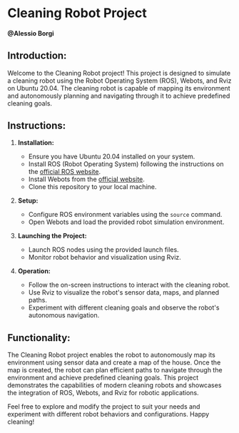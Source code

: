# Cleaning Robot Project
#### @Alessio Borgi

## Introduction:
Welcome to the Cleaning Robot project! This project is designed to simulate a cleaning robot using the Robot Operating System (ROS), Webots, and Rviz on Ubuntu 20.04. The cleaning robot is capable of mapping its environment and autonomously planning and navigating through it to achieve predefined cleaning goals.

## Instructions:
1. **Installation:**
   - Ensure you have Ubuntu 20.04 installed on your system.
   - Install ROS (Robot Operating System) following the instructions on the [official ROS website](https://www.ros.org/install/).
   - Install Webots from the [official website](https://cyberbotics.com/#download).
   - Clone this repository to your local machine.

2. **Setup:**
   - Configure ROS environment variables using the `source` command.
   - Open Webots and load the provided robot simulation environment.

3. **Launching the Project:**
   - Launch ROS nodes using the provided launch files.
   - Monitor robot behavior and visualization using Rviz.

4. **Operation:**
   - Follow the on-screen instructions to interact with the cleaning robot.
   - Use Rviz to visualize the robot's sensor data, maps, and planned paths.
   - Experiment with different cleaning goals and observe the robot's autonomous navigation.

## Functionality:
The Cleaning Robot project enables the robot to autonomously map its environment using sensor data and create a map of the house. Once the map is created, the robot can plan efficient paths to navigate through the environment and achieve predefined cleaning goals. This project demonstrates the capabilities of modern cleaning robots and showcases the integration of ROS, Webots, and Rviz for robotic applications.

Feel free to explore and modify the project to suit your needs and experiment with different robot behaviors and configurations. Happy cleaning!
